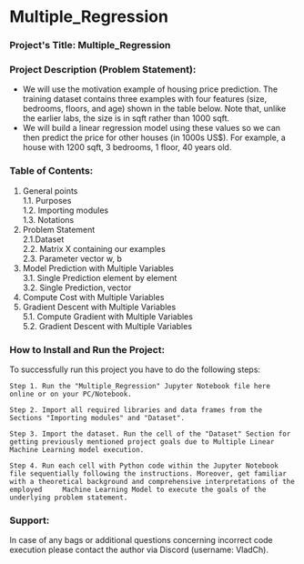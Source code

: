 # Multiple_Regression

### Project's Title: Multiple_Regression


### Project Description (Problem Statement): 
- We will use the motivation example of housing price prediction. The training dataset contains three examples with four features (size, bedrooms, floors, and age) shown in the table below. Note that, unlike the earlier labs, the size is in sqft rather than 1000 sqft.
- We will build a linear regression model using these values so we can then predict the price for other houses (in 1000s US$). For example, a house with 1200 sqft, 3 bedrooms, 1 floor, 40 years old.


### Table of Contents:
1. General points\
    1.1. Purposes\
    1.2. Importing modules\
    1.3. Notations
2. Problem Statement\
    2.1.Dataset\
    2.2. Matrix X containing our examples\
    2.3. Parameter vector w, b
3. Model Prediction with Multiple Variables\
    3.1. Single Prediction element by element\
    3.2. Single Prediction, vector
4. Compute Cost with Multiple Variables
5. Gradient Descent with Multiple Variables\
    5.1. Compute Gradient with Multiple Variables\
    5.2. Gradient Descent with Multiple Variables


### How to Install and Run the Project:

To successfully run this project you have to do the following steps:

    Step 1. Run the "Multiple_Regression" Jupyter Notebook file here online or on your PC/Notebook.

    Step 2. Import all required libraries and data frames from the Sections "Importing modules" and "Dataset".

    Step 3. Import the dataset. Run the cell of the "Dataset" Section for getting previously mentioned project goals due to Multiple Linear Machine Learning model execution.

    Step 4. Run each cell with Python code within the Jupyter Notebook file sequentially following the instructions. Moreover, get familiar with a theoretical background and comprehensive interpretations of the employed     Machine Learning Model to execute the goals of the underlying problem statement.


### Support:

In case of any bags or additional questions concerning incorrect code execution please contact the author via Discord (username: VladCh). 
